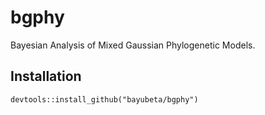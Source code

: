 # bgphy
 Bayesian Analysis of Mixed Gaussian Phylogenetic Models. 

## Installation
```
devtools::install_github("bayubeta/bgphy")
```
